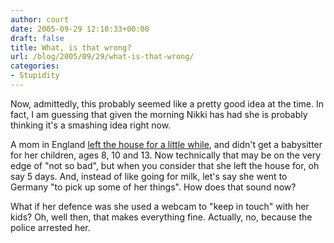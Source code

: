 ```yaml
---
author: court
date: 2005-09-29 12:10:33+00:00
draft: false
title: What, is that wrong?
url: /blog/2005/09/29/what-is-that-wrong/
categories:
- Stupidity
---
```


Now, admittedly, this probably seemed like a pretty good idea at the time.  In fact, I am guessing that given the morning Nikki has had she is probably thinking it's a smashing idea right now.

A mom in England [left the house for a little while](http://www.theregister.co.uk/2005/09/29/webcam_kids/), and didn't get a babysitter for her children, ages 8, 10 and 13.  Now technically that may be on the very edge of "not so bad", but when you consider that she left the house for, oh say 5 days.  And, instead of like going for milk, let's say she went to Germany "to pick up some of her things".  How does that sound now?

What if her defence was she used a webcam to "keep in touch" with her kids?  Oh, well then, that makes everything fine.  Actually, no, because the police arrested her.
